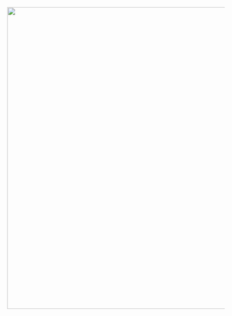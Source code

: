 <div align="center">
<img src="https://github.com/user-attachments/assets/0c7bc4fa-d8d1-47c8-8bf1-5a9764e7db97" width="700px" />
</div>

